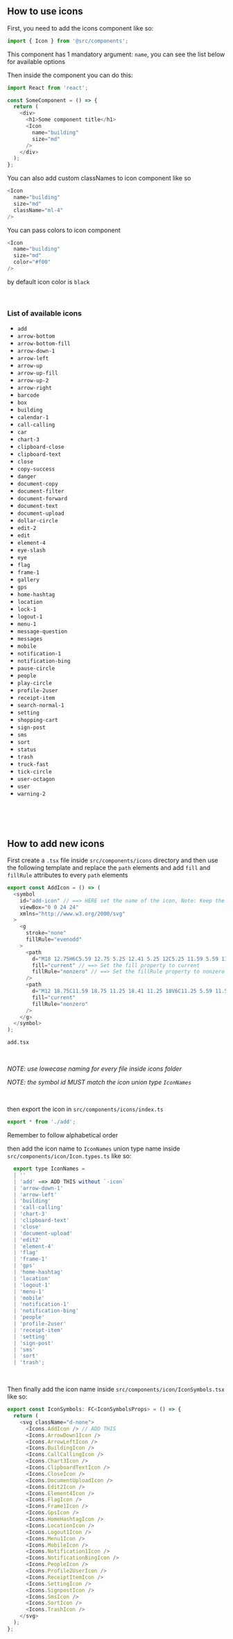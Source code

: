 ## How to use icons

First, you need to add the icons component like so:

```javascript
import { Icon } from '@src/components';
```

This component has 1 mandatory argument: `name`, you can see the list below for available options

Then inside the component you can do this:

```javascript
import React from 'react';

const SomeComponent = () => {
  return (
    <div>
      <h1>Some component title</h1>
      <Icon
        name="building"
        size="md"
      />
    </div>
  );
};
```

You can also add custom classNames to icon component like so

```javascript
<Icon
  name="building"
  size="md"
  className="ml-4"
/>
```

You can pass colors to icon component

```javascript
<Icon
  name="building"
  size="md"
  color="#f00"
/>
```

by default icon color is `black`

<br />

### List of available icons

- `add`
- `arrow-bottom`
- `arrow-bottom-fill`
- `arrow-down-1`
- `arrow-left`
- `arrow-up`
- `arrow-up-fill`
- `arrow-up-2`
- `arrow-right`
- `barcode`
- `box`
- `building`
- `calendar-1`
- `call-calling`
- `car`
- `chart-3`
- `clipboard-close`
- `clipboard-text`
- `close`
- `copy-success`
- `danger`
- `document-copy`
- `document-filter`
- `document-forward`
- `document-text`
- `document-upload`
- `dollar-circle`
- `edit-2`
- `edit`
- `element-4`
- `eye-slash`
- `eye`
- `flag`
- `frame-1`
- `gallery`
- `gps`
- `home-hashtag`
- `location`
- `lock-1`
- `logout-1`
- `menu-1`
- `message-question`
- `messages`
- `mobile`
- `notification-1`
- `notification-bing`
- `pause-circle`
- `people`
- `play-circle`
- `profile-2user`
- `receipt-item`
- `search-normal-1`
- `setting`
- `shopping-cart`
- `sign-post`
- `sms`
- `sort`
- `status`
- `trash`
- `truck-fast`
- `tick-circle`
- `user-octagon`
- `user`
- `warning-2`

<br />
<br />
<br />

## How to add new icons

First create a `.tsx` file inside `src/components/icons` directory and then use the following template and replace the `path` elements and add `fill` and `fillRule` attributes to every `path` elements

```javascript
export const AddIcon = () => (
  <symbol
    id="add-icon" // ==> HERE set the name of the icon, Note: Keep the -icon postfix
    viewBox="0 0 24 24"
    xmlns="http://www.w3.org/2000/svg"
  >
    <g
      stroke="none"
      fillRule="evenodd"
    >
      <path
        d="M18 12.75H6C5.59 12.75 5.25 12.41 5.25 12C5.25 11.59 5.59 11.25 6 11.25H18C18.41 11.25 18.75 11.59 18.75 12C18.75 12.41 18.41 12.75 18 12.75Z"
        fill="current" // ==> Set the fill property to current
        fillRule="nonzero" // ==> Set the fillRule property to nonzero
      />
      <path
        d="M12 18.75C11.59 18.75 11.25 18.41 11.25 18V6C11.25 5.59 11.59 5.25 12 5.25C12.41 5.25 12.75 5.59 12.75 6V18C12.75 18.41 12.41 18.75 12 18.75Z"
        fill="current"
        fillRule="nonzero"
      />
    </g>
  </symbol>
);
```

`add.tsx`

<br />

_NOTE: use lowecase naming for every file inside icons folder_

_NOTE: the symbol id MUST match the icon union type `IconNames`_

<br />

then export the icon in `src/components/icons/index.ts`

```javascript
export * from './add';
```

Remember to follow alphabetical order

then add the icon name to `IconNames` union type name inside `src/components/icon/Icon.types.ts` like so:

```javascript
  export type IconNames =
  | ''
  | 'add' ==> ADD THIS without `-icon`
  | 'arrow-down-1'
  | 'arrow-left'
  | 'building'
  | 'call-calling'
  | 'chart-3'
  | 'clipboard-text'
  | 'close'
  | 'document-upload'
  | 'edit2'
  | 'element-4'
  | 'flag'
  | 'frame-1'
  | 'gps'
  | 'home-hashtag'
  | 'location'
  | 'logout-1'
  | 'menu-1'
  | 'mobile'
  | 'notification-1'
  | 'notification-bing'
  | 'people'
  | 'profile-2user'
  | 'receipt-item'
  | 'setting'
  | 'sign-post'
  | 'sms'
  | 'sort'
  | 'trash';
```

<br />

Then finally add the icon name inside `src/components/icon/IconSymbols.tsx` like so:

```javascript
export const IconSymbols: FC<IconSymbolsProps> = () => {
  return (
    <svg className="d-none">
      <Icons.AddIcon /> // ADD THIS
      <Icons.ArrowDown1Icon />
      <Icons.ArrowLeftIcon />
      <Icons.BuildingIcon />
      <Icons.CallCallingIcon />
      <Icons.Chart3Icon />
      <Icons.ClipboardTextIcon />
      <Icons.CloseIcon />
      <Icons.DocumentUploadIcon />
      <Icons.Edit2Icon />
      <Icons.Element4Icon />
      <Icons.FlagIcon />
      <Icons.Frame1Icon />
      <Icons.GpsIcon />
      <Icons.HomeHashtagIcon />
      <Icons.LocationIcon />
      <Icons.Logout1Icon />
      <Icons.Menu1Icon />
      <Icons.MobileIcon />
      <Icons.Notification1Icon />
      <Icons.NotificationBingIcon />
      <Icons.PeopleIcon />
      <Icons.Profile2UserIcon />
      <Icons.ReceiptItemIcon />
      <Icons.SettingIcon />
      <Icons.SignpostIcon />
      <Icons.SmsIcon />
      <Icons.SortIcon />
      <Icons.TrashIcon />
    </svg>
  );
};
```
